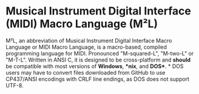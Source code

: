 # Musical Instrument Digital Interface (MIDI) Macro Language (M²L)
M²L, an abbreviation of Musical Instrument Digital Interface Macro Language or MIDI Macro Language, is a macro-based, compiled programming language for MIDI. Pronounced "M-squared-L", "M-two-L" or "M-T-L". Written in ANSI C, it is designed to be cross-platform and **should** be compatible with most versions of **Windows**, **\*nix**, and **DOS\***. \* DOS users may have to convert files downloaded from GitHub to use CP437/ANSI encodings with CRLF line endings, as DOS does not support UTF-8.
